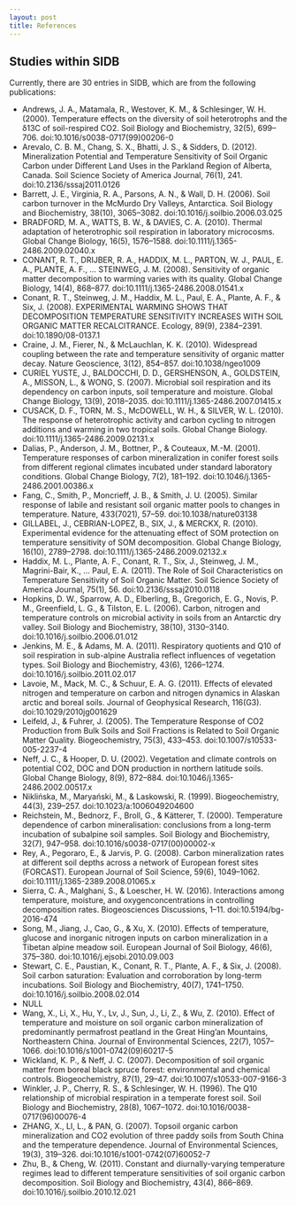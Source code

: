 ```yaml
---
layout: post
title: References
---
```

 
## Studies within SIDB 
Currently, there are 30 entries in SIDB, which are from the following publications:
 
*  Andrews, J. A., Matamala, R., Westover, K. M., & Schlesinger, W. H. (2000). Temperature effects on the diversity of soil heterotrophs and the δ13C of soil-respired CO2. Soil Biology and Biochemistry, 32(5), 699–706. doi:10.1016/s0038-0717(99)00206-0
*  Arevalo, C. B. M., Chang, S. X., Bhatti, J. S., & Sidders, D. (2012). Mineralization Potential and Temperature Sensitivity of Soil Organic Carbon under Different Land Uses in the Parkland Region of Alberta, Canada. Soil Science Society of America Journal, 76(1), 241. doi:10.2136/sssaj2011.0126
*  Barrett, J. E., Virginia, R. A., Parsons, A. N., & Wall, D. H. (2006). Soil carbon turnover in the McMurdo Dry Valleys, Antarctica. Soil Biology and Biochemistry, 38(10), 3065–3082. doi:10.1016/j.soilbio.2006.03.025
*  BRADFORD, M. A., WATTS, B. W., & DAVIES, C. A. (2010). Thermal adaptation of heterotrophic soil respiration in laboratory microcosms. Global Change Biology, 16(5), 1576–1588. doi:10.1111/j.1365-2486.2009.02040.x
*  CONANT, R. T., DRIJBER, R. A., HADDIX, M. L., PARTON, W. J., PAUL, E. A., PLANTE, A. F., … STEINWEG, J. M. (2008). Sensitivity of organic matter decomposition to warming varies with its quality. Global Change Biology, 14(4), 868–877. doi:10.1111/j.1365-2486.2008.01541.x
*  Conant, R. T., Steinweg, J. M., Haddix, M. L., Paul, E. A., Plante, A. F., & Six, J. (2008). EXPERIMENTAL WARMING SHOWS THAT DECOMPOSITION TEMPERATURE SENSITIVITY INCREASES WITH SOIL ORGANIC MATTER RECALCITRANCE. Ecology, 89(9), 2384–2391. doi:10.1890/08-0137.1
*  Craine, J. M., Fierer, N., & McLauchlan, K. K. (2010). Widespread coupling between the rate and temperature sensitivity of organic matter decay. Nature Geoscience, 3(12), 854–857. doi:10.1038/ngeo1009
*  CURIEL YUSTE, J., BALDOCCHI, D. D., GERSHENSON, A., GOLDSTEIN, A., MISSON, L., & WONG, S. (2007). Microbial soil respiration and its dependency on carbon inputs, soil temperature and moisture. Global Change Biology, 13(9), 2018–2035. doi:10.1111/j.1365-2486.2007.01415.x
*  CUSACK, D. F., TORN, M. S., McDOWELL, W. H., & SILVER, W. L. (2010). The response of heterotrophic activity and carbon cycling to nitrogen additions and warming in two tropical soils. Global Change Biology. doi:10.1111/j.1365-2486.2009.02131.x
*  Dalias, P., Anderson, J. M., Bottner, P., & Couteaux, M.-M. (2001). Temperature responses of carbon mineralization in conifer forest soils from different regional climates incubated under standard laboratory conditions. Global Change Biology, 7(2), 181–192. doi:10.1046/j.1365-2486.2001.00386.x
*  Fang, C., Smith, P., Moncrieff, J. B., & Smith, J. U. (2005). Similar response of labile and resistant soil organic matter pools to changes in temperature. Nature, 433(7021), 57–59. doi:10.1038/nature03138
*  GILLABEL, J., CEBRIAN-LOPEZ, B., SIX, J., & MERCKX, R. (2010). Experimental evidence for the attenuating effect of SOM protection on temperature sensitivity of SOM decomposition. Global Change Biology, 16(10), 2789–2798. doi:10.1111/j.1365-2486.2009.02132.x
*  Haddix, M. L., Plante, A. F., Conant, R. T., Six, J., Steinweg, J. M., Magrini-Bair, K., … Paul, E. A. (2011). The Role of Soil Characteristics on Temperature Sensitivity of Soil Organic Matter. Soil Science Society of America Journal, 75(1), 56. doi:10.2136/sssaj2010.0118
*  Hopkins, D. W., Sparrow, A. D., Elberling, B., Gregorich, E. G., Novis, P. M., Greenfield, L. G., & Tilston, E. L. (2006). Carbon, nitrogen and temperature controls on microbial activity in soils from an Antarctic dry valley. Soil Biology and Biochemistry, 38(10), 3130–3140. doi:10.1016/j.soilbio.2006.01.012
*  Jenkins, M. E., & Adams, M. A. (2011). Respiratory quotients and Q10 of soil respiration in sub-alpine Australia reflect influences of vegetation types. Soil Biology and Biochemistry, 43(6), 1266–1274. doi:10.1016/j.soilbio.2011.02.017
*  Lavoie, M., Mack, M. C., & Schuur, E. A. G. (2011). Effects of elevated nitrogen and temperature on carbon and nitrogen dynamics in Alaskan arctic and boreal soils. Journal of Geophysical Research, 116(G3). doi:10.1029/2010jg001629
*  Leifeld, J., & Fuhrer, J. (2005). The Temperature Response of CO2 Production from Bulk Soils and Soil Fractions is Related to Soil Organic Matter Quality. Biogeochemistry, 75(3), 433–453. doi:10.1007/s10533-005-2237-4
*  Neff, J. C., & Hooper, D. U. (2002). Vegetation and climate controls on potential CO2, DOC and DON production in northern latitude soils. Global Change Biology, 8(9), 872–884. doi:10.1046/j.1365-2486.2002.00517.x
*  Niklińska, M., Maryański, M., & Laskowski, R. (1999). Biogeochemistry, 44(3), 239–257. doi:10.1023/a:1006049204600
*  Reichstein, M., Bednorz, F., Broll, G., & Kätterer, T. (2000). Temperature dependence of carbon mineralisation: conclusions from a long-term incubation of subalpine soil samples. Soil Biology and Biochemistry, 32(7), 947–958. doi:10.1016/s0038-0717(00)00002-x
*  Rey, A., Pegoraro, E., & Jarvis, P. G. (2008). Carbon mineralization rates at different soil depths across a network of European forest sites (FORCAST). European Journal of Soil Science, 59(6), 1049–1062. doi:10.1111/j.1365-2389.2008.01065.x
*  Sierra, C. A., Malghani, S., & Loescher, H. W. (2016). Interactions among temperature, moisture, and oxygenconcentrations in controlling decomposition rates. Biogeosciences Discussions, 1–11. doi:10.5194/bg-2016-474
*  Song, M., Jiang, J., Cao, G., & Xu, X. (2010). Effects of temperature, glucose and inorganic nitrogen inputs on carbon mineralization in a Tibetan alpine meadow soil. European Journal of Soil Biology, 46(6), 375–380. doi:10.1016/j.ejsobi.2010.09.003
*  Stewart, C. E., Paustian, K., Conant, R. T., Plante, A. F., & Six, J. (2008). Soil carbon saturation: Evaluation and corroboration by long-term incubations. Soil Biology and Biochemistry, 40(7), 1741–1750. doi:10.1016/j.soilbio.2008.02.014
*  NULL
*  Wang, X., Li, X., Hu, Y., Lv, J., Sun, J., Li, Z., & Wu, Z. (2010). Effect of temperature and moisture on soil organic carbon mineralization of predominantly permafrost peatland in the Great Hing’an Mountains, Northeastern China. Journal of Environmental Sciences, 22(7), 1057–1066. doi:10.1016/s1001-0742(09)60217-5
*  Wickland, K. P., & Neff, J. C. (2007). Decomposition of soil organic matter from boreal black spruce forest: environmental and chemical controls. Biogeochemistry, 87(1), 29–47. doi:10.1007/s10533-007-9166-3
*  Winkler, J. P., Cherry, R. S., & Schlesinger, W. H. (1996). The Q10 relationship of microbial respiration in a temperate forest soil. Soil Biology and Biochemistry, 28(8), 1067–1072. doi:10.1016/0038-0717(96)00076-4
*  ZHANG, X., LI, L., & PAN, G. (2007). Topsoil organic carbon mineralization and CO2 evolution of three paddy soils from South China and the temperature dependence. Journal of Environmental Sciences, 19(3), 319–326. doi:10.1016/s1001-0742(07)60052-7
*  Zhu, B., & Cheng, W. (2011). Constant and diurnally-varying temperature regimes lead to different temperature sensitivities of soil organic carbon decomposition. Soil Biology and Biochemistry, 43(4), 866–869. doi:10.1016/j.soilbio.2010.12.021
